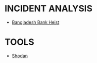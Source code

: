 # INCIDENT ANALYSIS

* [Bangladesh Bank Heist](./bangladesh-bank-heist)

# TOOLS

* [Shodan](./shodan-for-newbies)
